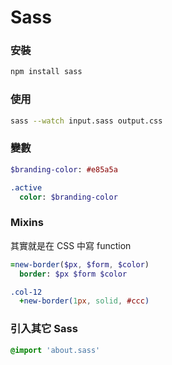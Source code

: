 # Sass

### 安裝

```bash
npm install sass
```

### 使用

```bash
sass --watch input.sass output.css
```

### 變數

```sass
$branding-color: #e85a5a

.active
  color: $branding-color
```

### Mixins

其實就是在 CSS 中寫 function

```sass
=new-border($px, $form, $color)
  border: $px $form $color

.col-12
  +new-border(1px, solid, #ccc)
```

### 引入其它 Sass

```sass
@import 'about.sass'
```